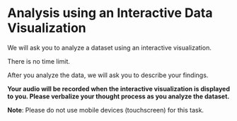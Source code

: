 # Analysis using an Interactive Data Visualization

We will ask you to analyze a dataset using an interactive visualization. 

There is no time limit. 

After you analyze the data, we will ask you to describe your findings. 

**Your audio will be recorded when the interactive visualization is displayed to you.
Please verbalize your thought process as you analyze the dataset.**

**Note**: Please do not use mobile devices (touchscreen) for this task. 

